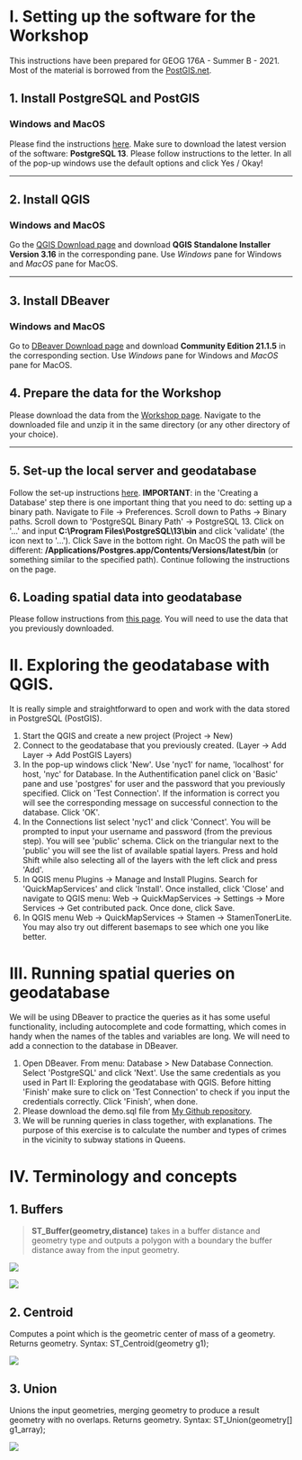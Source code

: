 # I. Setting up the software for the Workshop 

This instructions have been prepared for GEOG 176A - Summer B - 2021. Most of the material is borrowed from the [PostGIS.net](https://postgis.net/workshops/postgis-intro/). 



## 1. Install PostgreSQL and PostGIS

### Windows and MacOS

Please find the instructions [here](https://postgis.net/workshops/postgis-intro/installation.html). Make sure to download the latest version of the software: **PostgreSQL 13**.  Please follow instructions to the letter. In all of the pop-up windows use the default options and click Yes / Okay! 



***

## 2. Install QGIS 

### Windows and MacOS

Go the [QGIS Download page](https://www.qgis.org/en/site/forusers/download.html) and download **QGIS Standalone Installer Version 3.16** in the corresponding pane. Use *Windows* pane for Windows and *MacOS* pane for MacOS. 



***

## 3. Install DBeaver 

### Windows and MacOS

Go to [DBeaver Download page](https://dbeaver.io/download/) and download **Community Edition 21.1.5** in the corresponding section. Use *Windows* pane for Windows and *MacOS* pane for MacOS. 

##  

## 4. Prepare the data for the Workshop 

Please download the data from the [Workshop page](http://s3.cleverelephant.ca/postgis-workshop-2020.zip). Navigate to the downloaded file and unzip it in the same directory (or any other directory of your choice). 



***

## 5. Set-up the local server and geodatabase 

Follow the set-up instructions [here](https://postgis.net/workshops/postgis-intro/creating_db.html). **IMPORTANT**: in the 'Creating a Database' step there is one important thing that you need to do: setting up a binary path. Navigate to File -> Preferences. Scroll down to Paths -> Binary paths. Scroll down to 'PostgreSQL Binary Path' -> PostgreSQL 13. Click on '...' and input **C:\Program Files\PostgreSQL\13\bin** and click 'validate' (the icon next to '...'). Click Save in the bottom right. On MacOS the path will be different: **/Applications/Postgres.app/Contents/Versions/latest/bin** (or something similar to the specified path). Continue following the instructions on the page. 



## 6. Loading spatial data into geodatabase

Please follow instructions from [this page](https://postgis.net/workshops/postgis-intro/loading_data.html). You will need to use the data that you previously downloaded. 



# II. Exploring the geodatabase with QGIS. 

It is really simple and straightforward to open and work with the data stored in PostgreSQL (PostGIS). 

1. Start the QGIS and create a new project (Project -> New)
2. Connect to the geodatabase that you previously created. (Layer -> Add Layer -> Add PostGIS Layers)
3. In the pop-up windows click 'New'. Use 'nyc1' for name, 'localhost' for host, 'nyc' for Database. In the Authentification panel click on 'Basic' pane and use 'postgres' for user and the password that you previously specified. Click on 'Test Connection'. If the information is correct you will see the corresponding message on successful connection to the database. Click 'OK'.
4. In the Connections list select 'nyc1' and click 'Connect'. You will be prompted to input your username and password (from the previous step). You will see 'public' schema. Click on the triangular next to the 'public' you will see the list of available spatial layers. Press and hold Shift while also selecting all of the layers with the left click and press 'Add'. 
5. In QGIS menu Plugins -> Manage and Install Plugins. Search for 'QuickMapServices' and click 'Install'. Once installed, click 'Close' and navigate to QGIS menu: Web -> QuickMapServices -> Settings -> More Services -> Get contributed pack. Once done, click Save. 
6. In QGIS menu Web -> QuickMapServices -> Stamen -> StamenTonerLite. You may also try out different basemaps to see which one you like better. 



# III. Running spatial queries on geodatabase

We will be using DBeaver to practice the queries as it has some useful functionality, including autocomplete and code formatting, which comes in handy when the names of the tables and variables are long. We will need to add a connection to the database in DBeaver. 

1. Open DBeaver. From menu: Database > New Database Connection. Select 'PostgreSQL' and click 'Next'. Use the same credentials as you used in Part II: Exploring the geodatabase with QGIS. Before hitting 'Finish' make sure to click on 'Test Connection' to check if you input the credentials correctly. Click 'Finish', when done. 
2. Please download the demo.sql file from [My Github repository](https://raw.githubusercontent.com/barguzin/geog176a-ucsb-summerB/main/demo.sql). 
3. We will be running queries in class together, with explanations. The purpose of this exercise is to calculate the number and types of crimes in the vicinity to subway stations in Queens. 



# IV. Terminology and concepts 

## 1. Buffers 

>  **ST_Buffer(geometry,distance)** takes in a buffer distance and geometry type and outputs a polygon with a boundary the buffer distance away from the input geometry.

![](http://postgis.net/workshops/postgis-intro/_images/st_buffer.png)

![](http://postgis.net/workshops/postgis-intro/_images/liberty_positive.jpg)

## 2. Centroid 

Computes a point which is the geometric center of mass of a geometry. Returns geometry. Syntax: ST_Centroid(geometry g1);

![](https://i.imgur.com/z8U4FPy.png)



## 3. Union 

Unions the input geometries, merging geometry to produce a result geometry with no overlaps. Returns geometry. Syntax: ST_Union(geometry[] g1_array);

![](http://postgis.net/workshops/postgis-intro/_images/union.jpg)
